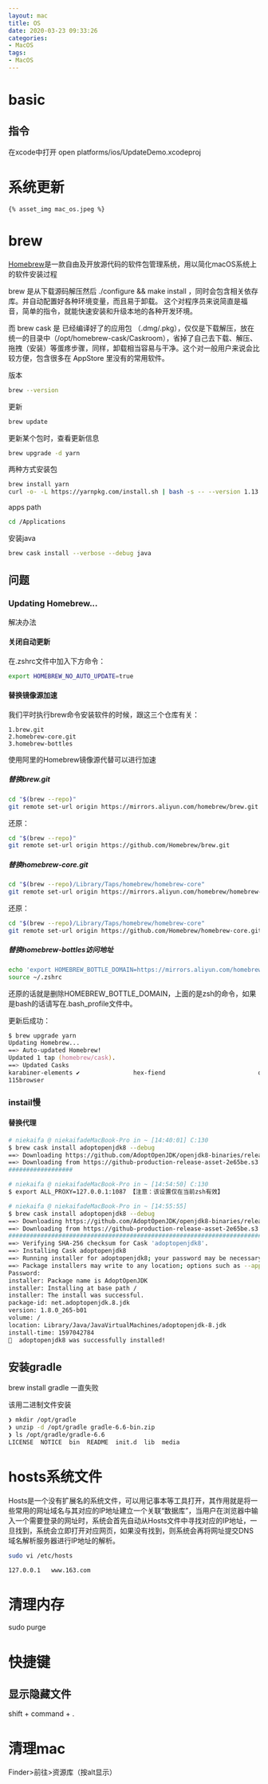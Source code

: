 ```yaml
---
layout: mac
title: OS
date: 2020-03-23 09:33:26
categories:
- MacOS
tags:
- MacOS
---
```


# basic
## 指令
在xcode中打开
open platforms/ios/UpdateDemo.xcodeproj

# 系统更新
`{% asset_img mac_os.jpeg %}`

# brew
[Homebrew](https://github.com/Homebrew/brew)是一款自由及开放源代码的软件包管理系统，用以简化macOS系统上的软件安装过程

brew 是从下载源码解压然后 ./configure && make install ，同时会包含相关依存库。并自动配置好各种环境变量，而且易于卸载。
这个对程序员来说简直是福音，简单的指令，就能快速安装和升级本地的各种开发环境。

而 brew cask 是 已经编译好了的应用包 （.dmg/.pkg），仅仅是下载解压，放在统一的目录中（/opt/homebrew-cask/Caskroom），省掉了自己去下载、解压、拖拽（安装）等蛋疼步骤，同样，卸载相当容易与干净。这个对一般用户来说会比较方便，包含很多在 AppStore 里没有的常用软件。

版本
``` zsh
brew --version
```

更新
``` zsh
brew update
```

更新某个包时，查看更新信息
``` zsh
brew upgrade -d yarn
```

两种方式安装包
``` zsh
brew install yarn 
curl -o- -L https://yarnpkg.com/install.sh | bash -s -- --version 1.13.0
```

apps path
``` zsh
cd /Applications
```

安装java
``` zsh
brew cask install --verbose --debug java
```

## 问题
### Updating Homebrew...
解决办法
#### 关闭自动更新
在.zshrc文件中加入下方命令：
``` zsh
export HOMEBREW_NO_AUTO_UPDATE=true
```

#### 替换镜像源加速
我们平时执行brew命令安装软件的时候，跟这三个仓库有关：
```
1.brew.git
2.homebrew-core.git
3.homebrew-bottles
```

使用阿里的Homebrew镜像源代替可以进行加速

##### 替换brew.git
``` zsh
cd "$(brew --repo)"
git remote set-url origin https://mirrors.aliyun.com/homebrew/brew.git
```

还原：
``` zsh
cd "$(brew --repo)"
git remote set-url origin https://github.com/Homebrew/brew.git
```

##### 替换homebrew-core.git
``` zsh
cd "$(brew --repo)/Library/Taps/homebrew/homebrew-core"
git remote set-url origin https://mirrors.aliyun.com/homebrew/homebrew-core.git
```

还原：
``` zsh
cd "$(brew --repo)/Library/Taps/homebrew/homebrew-core"
git remote set-url origin https://github.com/Homebrew/homebrew-core.git
```

##### 替换homebrew-bottles访问地址
``` zsh
echo 'export HOMEBREW_BOTTLE_DOMAIN=https://mirrors.aliyun.com/homebrew/homebrew-bottles' >> ~/.zshrc
source ~/.zshrc
```

还原的话就是删除HOMEBREW_BOTTLE_DOMAIN，上面的是zsh的命令，如果是bash的话请写在.bash_profile文件中。

更新后成功：
``` zsh
$ brew upgrade yarn
Updating Homebrew...
==> Auto-updated Homebrew!
Updated 1 tap (homebrew/cask).
==> Updated Casks
karabiner-elements ✔               hex-fiend                          qownnotes
115browser 
```

### instail慢
#### 替换代理
``` zsh
# niekaifa @ niekaifadeMacBook-Pro in ~ [14:40:01] C:130
$ brew cask install adoptopenjdk8 --debug
==> Downloading https://github.com/AdoptOpenJDK/openjdk8-binaries/releases/download/jdk8u265-b01/OpenJDK8U-jdk_x64_mac_hotspot_8u265b01.pkg
==> Downloading from https://github-production-release-asset-2e65be.s3.amazonaws.com/140418865/6444de00-d246-11ea-8be7-50169d929f88?X-Amz-Algorithm=AWS4-HMAC-SHA256&X-Amz-Credential=AKIAIWNJYAX4CSVEH53A%2F2
##################                                                        25.7%^C

# niekaifa @ niekaifadeMacBook-Pro in ~ [14:54:50] C:130
$ export ALL_PROXY=127.0.0.1:1087 【注意：该设置仅在当前zsh有效】

# niekaifa @ niekaifadeMacBook-Pro in ~ [14:55:55]
$ brew cask install adoptopenjdk8 --debug
==> Downloading https://github.com/AdoptOpenJDK/openjdk8-binaries/releases/download/jdk8u265-b01/OpenJDK8U-jdk_x64_mac_hotspot_8u265b01.pkg
==> Downloading from https://github-production-release-asset-2e65be.s3.amazonaws.com/140418865/6444de00-d246-11ea-8be7-50169d929f88?X-Amz-Algorithm=AWS4-HMAC-SHA256&X-Amz-Credential=AKIAIWNJYAX4CSVEH53A%2F20200810%2Fus-east-1%2Fs3%2Faws4_request&X-Amz-Date=20200810T065610Z&X-Amz-Expires=300&X-
######################################################################## 100.0%
==> Verifying SHA-256 checksum for Cask 'adoptopenjdk8'.
==> Installing Cask adoptopenjdk8
==> Running installer for adoptopenjdk8; your password may be necessary.
==> Package installers may write to any location; options such as --appdir are ignored.
Password:
installer: Package name is AdoptOpenJDK
installer: Installing at base path /
installer: The install was successful.
package-id: net.adoptopenjdk.8.jdk
version: 1.8.0_265-b01
volume: /
location: Library/Java/JavaVirtualMachines/adoptopenjdk-8.jdk
install-time: 1597042784
🍺  adoptopenjdk8 was successfully installed!
```

## 安装gradle
brew install gradle     一直失败

该用二进制文件安装
``` zsh
❯ mkdir /opt/gradle
❯ unzip -d /opt/gradle gradle-6.6-bin.zip
❯ ls /opt/gradle/gradle-6.6
LICENSE  NOTICE  bin  README  init.d  lib  media
```


# hosts系统文件
Hosts是一个没有扩展名的系统文件，可以用记事本等工具打开，其作用就是将一些常用的网址域名与其对应的IP地址建立一个关联“数据库”，当用户在浏览器中输入一个需要登录的网址时，系统会首先自动从Hosts文件中寻找对应的IP地址，一旦找到，系统会立即打开对应网页，如果没有找到，则系统会再将网址提交DNS域名解析服务器进行IP地址的解析。
``` zsh
sudo vi /etc/hosts

127.0.0.1	www.163.com
```

# 清理内存
sudo purge

# 快捷键
## 显示隐藏文件
shift + command + .

# 清理mac
Finder>前往>资源库（按alt显示）
